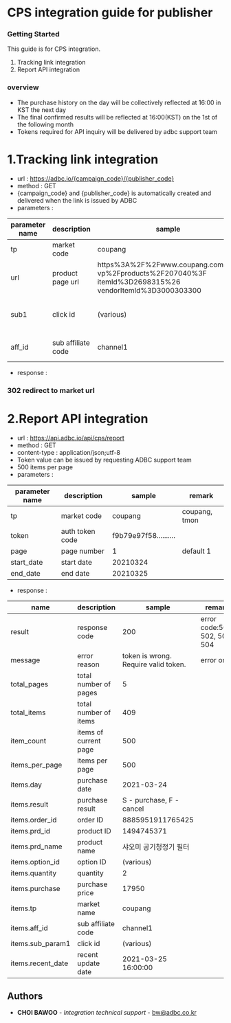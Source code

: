 # CPS integration guide for publisher

### Getting Started

This guide is for CPS integration.


1. Tracking link integration
2. Report API integration

### overview

- The purchase history on the day will be collectively reflected at 16:00 in KST the next day
- The final confirmed results will be reflected at 16:00(KST) on the 1st of the following month
- Tokens required for API inquiry will be delivered by adbc support team


# 1.Tracking link integration

- url : https://adbc.io/{campaign_code}/{publisher_code}
- method : GET
- {campaign_code} and {publisher_code} is automatically created and delivered when the link is issued by ADBC
- parameters : 

| parameter name | description | sample | remark  |
| ------ | ------ | ------ | ------ |
| tp | market code | coupang | coupang, tmon |
| url | product page url | https%3A%2F%2Fwww.coupang.com%2F  vp%2Fproducts%2F207040%3F  itemId%3D2698315%26  vendorItemId%3D3000303300 | URL Encoding mandatory |
| sub1 | click id | (various) | Can be checked in the report API |
| aff_id | sub affiliate code | channel1 | insert the affiliates you have  |

- response :  
### 302 redirect to market url






# 2.Report API integration

- url : https://api.adbc.io/api/cps/report
- method : GET
- content-type : application/json;utf-8
- Token value can be issued by requesting ADBC support team  
- 500 items per page
- parameters :

| parameter name | description | sample | remark  |
| ------ | ------ | ------ | ------ |
| tp | market code | coupang | coupang, tmon |
| token | auth token code | f9b79e97f58.......... |  |
| page | page number | 1 | default 1 |
| start_date | start date | 20210324 |  |
| end_date | end date | 20210325 |  |

- response :

| name | description | sample | remark  |
| ------ | ------ | ------ | ------ |
| result | response code | 200 | error code:501, 502, 503, 504 |
| message | error reason | token is wrong. Require valid token. | error only |
| total_pages | total number of pages | 5 |  |
| total_items | total number of items | 409 |  |
| item_count | items of current page | 500 |  |
| items_per_page | items per page | 500 |  |
| items.day | purchase date | 2021-03-24 |  |
| items.result | purchase result | S - purchase, F - cancel |  |
| items.order_id | order ID | 8885951911765425 |  |
| items.prd_id | product ID | 1494745371 |  |
| items.prd_name | product name | 샤오미 공기청정기 필터 |  |
| items.option_id | option ID | (various) |  |
| items.quantity | quantity | 2 |  |
| items.purchase | purchase price | 17950 |  |
| items.tp | market name | coupang |  |
| items.aff_id | sub affiliate code | channel1 |  |
| items.sub_param1 | click id | (various) |  |
| items.recent_date | recent update date | 2021-03-25 16:00:00 | |


## Authors

* **CHOI BAWOO** - *Integration technical support* - bw@adbc.co.kr





